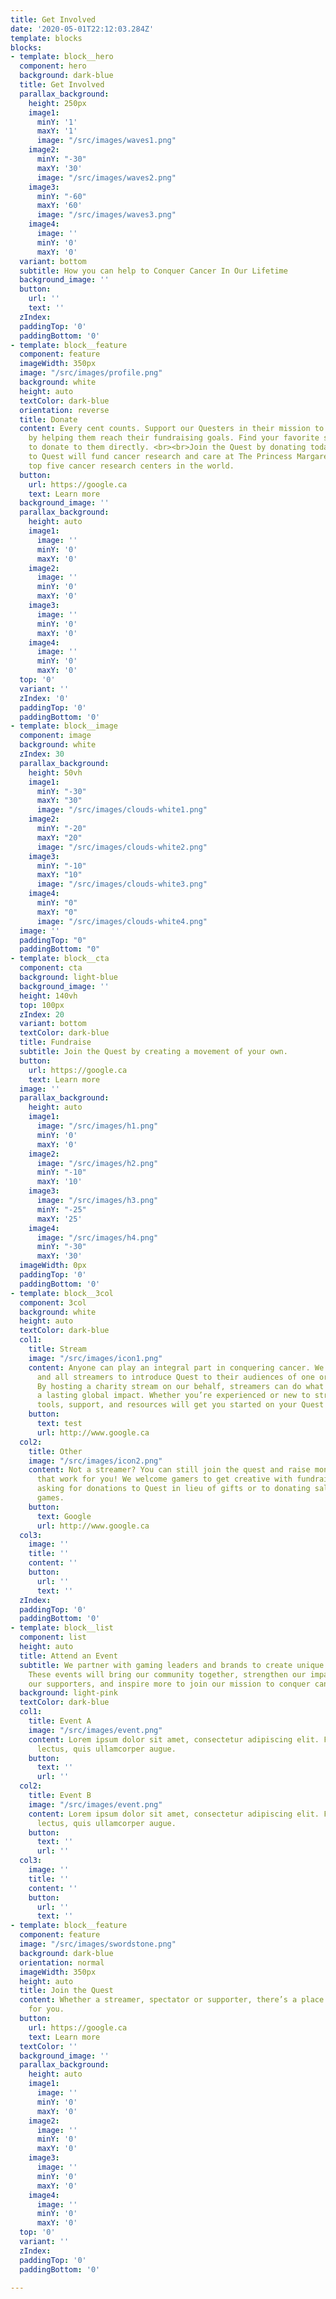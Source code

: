 ```yaml
---
title: Get Involved
date: '2020-05-01T22:12:03.284Z'
template: blocks
blocks:
- template: block__hero
  component: hero
  background: dark-blue
  title: Get Involved
  parallax_background:
    height: 250px
    image1:
      minY: '1'
      maxY: '1'
      image: "/src/images/waves1.png"
    image2:
      minY: "-30"
      maxY: '30'
      image: "/src/images/waves2.png"
    image3:
      minY: "-60"
      maxY: '60'
      image: "/src/images/waves3.png"
    image4:
      image: ''
      minY: '0'
      maxY: '0'
  variant: bottom
  subtitle: How you can help to Conquer Cancer In Our Lifetime
  background_image: ''
  button:
    url: ''
    text: ''
  zIndex: 
  paddingTop: '0'
  paddingBottom: '0'
- template: block__feature
  component: feature
  imageWidth: 350px
  image: "/src/images/profile.png"
  background: white
  height: auto
  textColor: dark-blue
  orientation: reverse
  title: Donate
  content: Every cent counts. Support our Questers in their mission to conquer cancer
    by helping them reach their fundraising goals. Find your favorite streamers’ profiles
    to donate to them directly. <br><br>Join the Quest by donating today. Donations
    to Quest will fund cancer research and care at The Princess Margaret, one of the
    top five cancer research centers in the world.
  button:
    url: https://google.ca
    text: Learn more
  background_image: ''
  parallax_background:
    height: auto
    image1:
      image: ''
      minY: '0'
      maxY: '0'
    image2:
      image: ''
      minY: '0'
      maxY: '0'
    image3:
      image: ''
      minY: '0'
      maxY: '0'
    image4:
      image: ''
      minY: '0'
      maxY: '0'
  top: '0'
  variant: ''
  zIndex: '0'
  paddingTop: '0'
  paddingBottom: '0'
- template: block__image
  component: image
  background: white
  zIndex: 30
  parallax_background:
    height: 50vh
    image1:
      minY: "-30"
      maxY: "30"
      image: "/src/images/clouds-white1.png"
    image2:
      minY: "-20"
      maxY: "20"
      image: "/src/images/clouds-white2.png"
    image3:
      minY: "-10"
      maxY: "10"
      image: "/src/images/clouds-white3.png"
    image4:
      minY: "0"
      maxY: "0"
      image: "/src/images/clouds-white4.png"
  image: ''
  paddingTop: "0"
  paddingBottom: "0"
- template: block__cta
  component: cta
  background: light-blue
  background_image: ''
  height: 140vh
  top: 100px
  zIndex: 20
  variant: bottom
  textColor: dark-blue
  title: Fundraise
  subtitle: Join the Quest by creating a movement of your own.
  button:
    url: https://google.ca
    text: Learn more
  image: ''
  parallax_background:
    height: auto
    image1:
      image: "/src/images/h1.png"
      minY: '0'
      maxY: '0'
    image2:
      image: "/src/images/h2.png"
      minY: "-10"
      maxY: '10'
    image3:
      image: "/src/images/h3.png"
      minY: "-25"
      maxY: '25'
    image4:
      image: "/src/images/h4.png"
      minY: "-30"
      maxY: '30'
  imageWidth: 0px
  paddingTop: '0'
  paddingBottom: '0'
- template: block__3col
  component: 3col
  background: white
  height: auto
  textColor: dark-blue
  col1:
    title: Stream
    image: "/src/images/icon1.png"
    content: Anyone can play an integral part in conquering cancer. We welcome any
      and all streamers to introduce Quest to their audiences of one or millions.
      By hosting a charity stream on our behalf, streamers can do what they love for
      a lasting global impact. Whether you’re experienced or new to streaming, our
      tools, support, and resources will get you started on your Quest today.
    button:
      text: test
      url: http://www.google.ca
  col2:
    title: Other
    image: "/src/images/icon2.png"
    content: Not a streamer? You can still join the quest and raise money in ways
      that work for you! We welcome gamers to get creative with fundraising, from
      asking for donations to Quest in lieu of gifts or to donating sales of video
      games.
    button:
      text: Google
      url: http://www.google.ca
  col3:
    image: ''
    title: ''
    content: ''
    button:
      url: ''
      text: ''
  zIndex: 
  paddingTop: '0'
  paddingBottom: '0'
- template: block__list
  component: list
  height: auto
  title: Attend an Event
  subtitle: We partner with gaming leaders and brands to create unique gaming experiences.
    These events will bring our community together, strengthen our impact, celebrate
    our supporters, and inspire more to join our mission to conquer cancer.
  background: light-pink
  textColor: dark-blue
  col1:
    title: Event A
    image: "/src/images/event.png"
    content: Lorem ipsum dolor sit amet, consectetur adipiscing elit. Fusce at vehicula
      lectus, quis ullamcorper augue.
    button:
      text: ''
      url: ''
  col2:
    title: Event B
    image: "/src/images/event.png"
    content: Lorem ipsum dolor sit amet, consectetur adipiscing elit. Fusce at vehicula
      lectus, quis ullamcorper augue.
    button:
      text: ''
      url: ''
  col3:
    image: ''
    title: ''
    content: ''
    button:
      url: ''
      text: ''
- template: block__feature
  component: feature
  image: "/src/images/swordstone.png"
  background: dark-blue
  orientation: normal
  imageWidth: 350px
  height: auto
  title: Join the Quest
  content: Whether a streamer, spectator or supporter, there’s a place in this Quest
    for you.
  button:
    url: https://google.ca
    text: Learn more
  textColor: ''
  background_image: ''
  parallax_background:
    height: auto
    image1:
      image: ''
      minY: '0'
      maxY: '0'
    image2:
      image: ''
      minY: '0'
      maxY: '0'
    image3:
      image: ''
      minY: '0'
      maxY: '0'
    image4:
      image: ''
      minY: '0'
      maxY: '0'
  top: '0'
  variant: ''
  zIndex: 
  paddingTop: '0'
  paddingBottom: '0'

---
```

